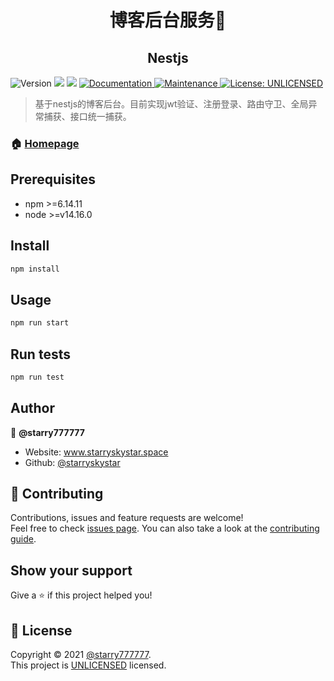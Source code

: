 <h1 align="center">博客后台服务👋</h1>

<h2 align="center">Nestjs</h2>
<p>
  <img alt="Version" src="https://img.shields.io/badge/version-1.0.0-blue.svg?cacheSeconds=2592000" />
  <img src="https://img.shields.io/badge/npm-%3E%3D6.14.11-blue.svg" />
  <img src="https://img.shields.io/badge/node-%3E%3Dv14.16.0-blue.svg" />
  <a href="https://github.com/starryskystar/blog-server#readme" target="_blank">
    <img alt="Documentation" src="https://img.shields.io/badge/documentation-yes-brightgreen.svg" />
  </a>
  <a href="https://github.com/starryskystar/blog-server/graphs/commit-activity" target="_blank">
    <img alt="Maintenance" src="https://img.shields.io/badge/Maintained%3F-yes-green.svg" />
  </a>
  <a href="https://github.com/starryskystar/blog-server/blob/master/LICENSE" target="_blank">
    <img alt="License: UNLICENSED" src="https://img.shields.io/github/license/starryskystar/nest-a" />
  </a>
</p>


> 基于nestjs的博客后台。目前实现jwt验证、注册登录、路由守卫、全局异常捕获、接口统一捕获。

### 🏠 [Homepage](https://user.starryskystar.space)

## Prerequisites

- npm >=6.14.11
- node >=v14.16.0

## Install

```sh
npm install
```

## Usage

```sh
npm run start
```

## Run tests

```sh
npm run test
```

## Author

👤 **@starry777777**

* Website: www.starryskystar.space
* Github: [@starryskystar](https://github.com/starryskystar)

## 🤝 Contributing

Contributions, issues and feature requests are welcome!<br />Feel free to check [issues page](https://github.com/starryskystar/blog-server/issues). You can also take a look at the [contributing guide](https://github.com/starryskystar/blog-server/blob/master/CONTRIBUTING.md).

## Show your support

Give a ⭐️ if this project helped you!

## 📝 License

Copyright © 2021 [@starry777777](https://github.com/starryskystar).<br />
This project is [UNLICENSED](https://github.com/starryskystar/blog-server/blob/master/LICENSE) licensed.
